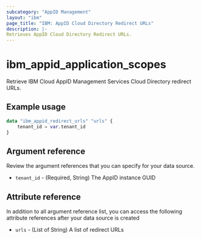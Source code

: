 ```yaml
---
subcategory: "AppID Management"
layout: "ibm"
page_title: "IBM: AppID Cloud Directory Redirect URLs"
description: |-
Retrieves AppID Cloud Directory Redirect URLs.
---
```


# ibm_appid_application_scopes
Retrieve IBM Cloud AppID Management Services Cloud Directory redirect URLs.

## Example usage

```terraform
data "ibm_appid_redirect_urls" "urls" {
    tenant_id = var.tenant_id   
}
```

## Argument reference
Review the argument references that you can specify for your data source.

- `tenant_id` - (Required, String) The AppID instance GUID

## Attribute reference
In addition to all argument reference list, you can access the following attribute references after your data source is created

- `urls` - (List of String) A list of redirect URLs
